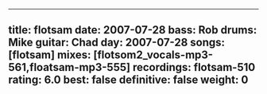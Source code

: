 
---
title: flotsam
date: 2007-07-28
bass:	Rob
drums:	Mike
guitar:	Chad
day: 2007-07-28
songs: [flotsam]
mixes: [flotsom2_vocals-mp3-561,floatsam-mp3-555]
recordings: flotsam-510
rating: 6.0
best: false
definitive: false
weight: 0
---
